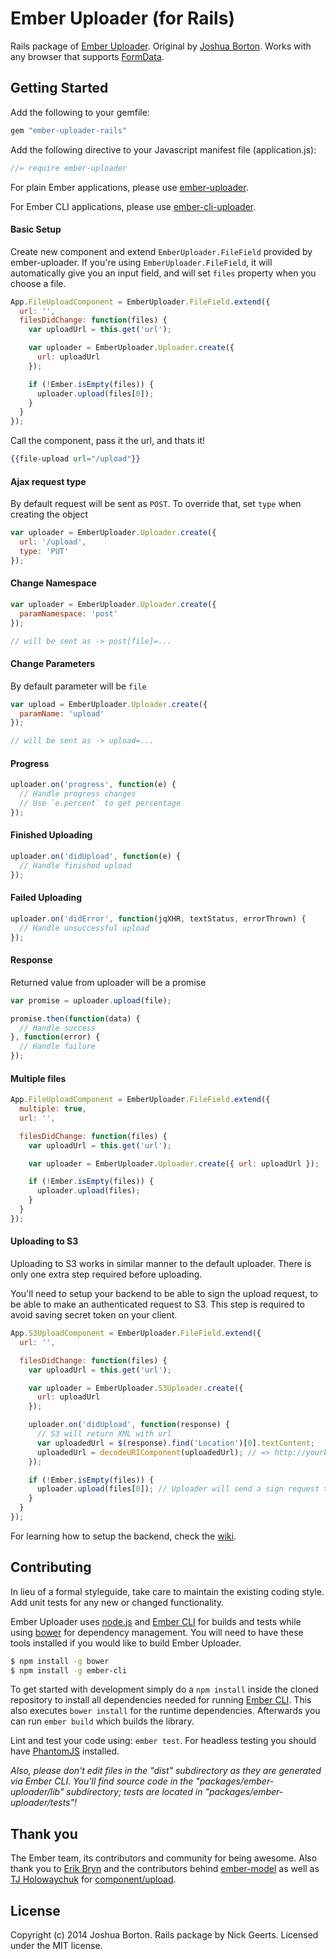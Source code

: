 # Ember Uploader (for Rails)

Rails package of [Ember Uploader](https://github.com/benefitcloud/ember-uploader). Original by 
[Joshua Borton](https://github.com/digitaltoad). Works with any browser that supports 
[FormData](http://caniuse.com/#search=FormData). 

## Getting Started

Add the following to your gemfile:

```ruby
gem "ember-uploader-rails"
```

Add the following directive to your Javascript manifest file (application.js):

```js
//= require ember-uploader
```

For plain Ember applications, please use [ember-uploader](https://github.com/benefitcloud/ember-uploader).

For Ember CLI applications, please use [ember-cli-uploader](https://github.com/benefitcloud/ember-cli-uploader).

#### Basic Setup
Create new component and extend `EmberUploader.FileField` provided by ember-uploader. If you're using `EmberUploader.FileField`, it will automatically give you an input field, and will set `files` property when you choose a file.

```js
App.FileUploadComponent = EmberUploader.FileField.extend({
  url: '',
  filesDidChange: function(files) {
    var uploadUrl = this.get('url');

    var uploader = EmberUploader.Uploader.create({
      url: uploadUrl
    });

    if (!Ember.isEmpty(files)) {
      uploader.upload(files[0]);
    }
  }
});
```

Call the component, pass it the url, and thats it!
```hbs
{{file-upload url="/upload"}}
```

#### Ajax request type
By default request will be sent as `POST`. To override that, set `type` when creating the object

```js
var uploader = EmberUploader.Uploader.create({
  url: '/upload',
  type: 'PUT'
});
```

#### Change Namespace

```js
var uploader = EmberUploader.Uploader.create({
  paramNamespace: 'post'
});

// will be sent as -> post[file]=...
```

#### Change Parameters
By default parameter will be `file`

```js
var upload = EmberUploader.Uploader.create({
  paramName: 'upload'
});

// will be sent as -> upload=...
```

#### Progress

```js
uploader.on('progress', function(e) {
  // Handle progress changes
  // Use `e.percent` to get percentage
});
```

#### Finished Uploading

```js
uploader.on('didUpload', function(e) {
  // Handle finished upload
});
```

#### Failed Uploading

```js
uploader.on('didError', function(jqXHR, textStatus, errorThrown) {
  // Handle unsuccessful upload
});
```

#### Response
Returned value from uploader will be a promise

```js
var promise = uploader.upload(file);

promise.then(function(data) {
  // Handle success
}, function(error) {
  // Handle failure
});
```

#### Multiple files
```js
App.FileUploadComponent = EmberUploader.FileField.extend({
  multiple: true,
  url: '',

  filesDidChange: function(files) {
    var uploadUrl = this.get('url');

    var uploader = EmberUploader.Uploader.create({ url: uploadUrl });

    if (!Ember.isEmpty(files)) {
      uploader.upload(files);
    }
  }
});
```

#### Uploading to S3

Uploading to S3 works in similar manner to the default uploader. There is only
one extra step required before uploading.

You'll need to setup your backend to be able to sign the upload request, to be
able to make an authenticated request to S3. This step is required to avoid
saving secret token on your client.

```js
App.S3UploadComponent = EmberUploader.FileField.extend({
  url: '',

  filesDidChange: function(files) {
    var uploadUrl = this.get('url');

    var uploader = EmberUploader.S3Uploader.create({
      url: uploadUrl
    });

    uploader.on('didUpload', function(response) {
      // S3 will return XML with url
      var uploadedUrl = $(response).find('Location')[0].textContent;
      uploadedUrl = decodeURIComponent(uploadedUrl); // => http://yourbucket.s3.amazonaws.com/file.png
    });

    if (!Ember.isEmpty(files)) {
      uploader.upload(files[0]); // Uploader will send a sign request then upload to S3
    }
  }
});

```

For learning how to setup the backend, check the [wiki](https://github.com/benefitcloud/ember-uploader/wiki/S3-Server-Setup).

## Contributing
In lieu of a formal styleguide, take care to maintain the existing coding style. Add unit tests for any new or changed functionality.

Ember Uploader uses [node.js](http://nodejs.org) and [Ember CLI](http://www.ember-cli.com/) for builds and tests while using [bower](http://bower.io/) for dependency management. You will need to have these tools installed if you would like to build Ember Uploader.

```sh
$ npm install -g bower
$ npm install -g ember-cli
```

To get started with development simply do a `npm install` inside the cloned repository to install all dependencies needed for running [Ember CLI](http://www.ember-cli.com/). This also executes `bower install` for the runtime dependencies. Afterwards you can run `ember build` which builds the library.

Lint and test your code using: `ember test`. For headless testing you should have [PhantomJS](http://phantomjs.org/) installed.

_Also, please don't edit files in the "dist" subdirectory as they are generated via Ember CLI. You'll find source code in the "packages/ember-uploader/lib" subdirectory; tests are located in "packages/ember-uploader/tests"!_

## Thank you
The Ember team, its contributors and community for being awesome. Also thank you to [Erik Bryn](http://twitter.com/ebryn) and the contributors behind [ember-model](http://github.com/ebryn/ember-model) as well as [TJ Holowaychuk](http://twitter.com/tjholowaychuk) for [component/upload](http://github.com/component/upload).

## License
Copyright (c) 2014 Joshua Borton. Rails package by Nick Geerts. Licensed under the MIT license.

